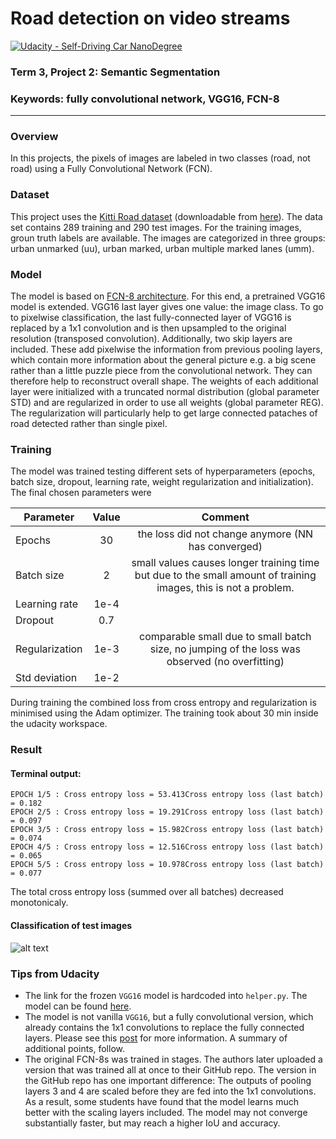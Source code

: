 # Road detection on video streams
[![Udacity - Self-Driving Car NanoDegree](https://s3.amazonaws.com/udacity-sdc/github/shield-carnd.svg)](http://www.udacity.com/drive)

### Term 3, Project 2: Semantic Segmentation
### Keywords: fully convolutional network, VGG16, FCN-8

[//]: # (Image References)
[result]: ./runs/results.gif "Result" 

---

### Overview
In this projects, the pixels of images are labeled in two classes (road, not road) using a Fully Convolutional Network (FCN).

### Dataset
This project uses the [Kitti Road dataset](http://www.cvlibs.net/datasets/kitti/eval_road.php) (downloadable from [here](http://www.cvlibs.net/download.php?file=data_road.zip)).
The data set contains 289 training and 290 test images. For the training images, groun truth labels are available. The images are categorized in three groups: urban unmarked (uu), urban marked, urban multiple marked lanes (umm).

### Model
The model is based on [FCN-8 architecture](https://people.eecs.berkeley.edu/~jonlong/long_shelhamer_fcn.pdf). 
For this end, a pretrained VGG16 model is extended. VGG16 last layer gives one value: the image class. To go to pixelwise classification,
the last fully-connected layer of VGG16 is replaced by a 1x1 convolution and is then upsampled to the original resolution (transposed convolution).
Additionally, two skip layers are included. These add pixelwise the information from previous pooling layers, which contain more information about the general picture e.g. a big scene rather than a little puzzle piece from the convolutional network. They can therefore help to reconstruct overall shape.
The weights of each additional layer were initialized with a truncated normal distribution (global parameter STD) and are regularized in order to use all weights (global parameter REG). The regularization will particularly help to get large connected pataches of road detected rather than single pixel.

### Training
The model was trained testing different sets of hyperparameters (epochs, batch size, dropout, learning rate, weight regularization and initialization).
The final chosen parameters were

| Parameter     | Value     | Comment  |
| ------------- |:-------------:| :-----:|
| Epochs        | 30            | the loss did not change anymore (NN has converged) |
| Batch size    | 2             | small values causes longer training time but due to the small amount of training images, this is not a problem. |
| Learning rate | 1e-4          |   |
| Dropout       | 0.7           |  |
| Regularization | 1e-3        | comparable small due to small batch size, no jumping of the loss was observed (no overfitting) |
| Std deviation | 1e-2          | |

During training the combined loss from cross entropy and regularization is minimised using the Adam optimizer. The training took about 30 min inside the udacity workspace.

### Result

#### Terminal output:
```
EPOCH 1/5 : Cross entropy loss = 53.413Cross entropy loss (last batch) = 0.182
EPOCH 2/5 : Cross entropy loss = 19.291Cross entropy loss (last batch) = 0.097
EPOCH 3/5 : Cross entropy loss = 15.982Cross entropy loss (last batch) = 0.074
EPOCH 4/5 : Cross entropy loss = 12.516Cross entropy loss (last batch) = 0.065
EPOCH 5/5 : Cross entropy loss = 10.978Cross entropy loss (last batch) = 0.077
```

 The total cross entropy loss (summed over all batches) decreased monotonicaly.
 
#### Classification of test images
 
 ![alt text](runs/result3.gif)
 

 
 ### Tips from Udacity
- The link for the frozen `VGG16` model is hardcoded into `helper.py`.  The model can be found [here](https://s3-us-west-1.amazonaws.com/udacity-selfdrivingcar/vgg.zip).
- The model is not vanilla `VGG16`, but a fully convolutional version, which already contains the 1x1 convolutions to replace the fully connected layers. Please see this [post](https://s3-us-west-1.amazonaws.com/udacity-selfdrivingcar/forum_archive/Semantic_Segmentation_advice.pdf) for more information.  A summary of additional points, follow. 
- The original FCN-8s was trained in stages. The authors later uploaded a version that was trained all at once to their GitHub repo.  The version in the GitHub repo has one important difference: The outputs of pooling layers 3 and 4 are scaled before they are fed into the 1x1 convolutions.  As a result, some students have found that the model learns much better with the scaling layers included. The model may not converge substantially faster, but may reach a higher IoU and accuracy. 
